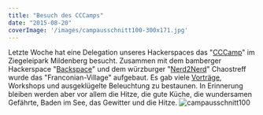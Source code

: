 ```yaml
---
title: "Besuch des CCCamps"
date: "2015-08-20"
coverImage: '/images/campausschnitt100-300x171.jpg'
---
```


Letzte Woche hat eine Delegation unseres Hackerspaces das "[CCCamp](https://events.ccc.de/tag/chaos-communication-camp/)" im Ziegeleipark Mildenberg besucht. Zusammen mit dem bamberger Hackerspace "[Backspace](https://www.hackerspace-bamberg.de/Hauptseite)" und dem würzburger "[Nerd2Nerd](http://www.nerd2nerd.org/news/frankonian-village-auf-dem-camp-2015)" Chaostreff wurde das "Franconian-Village" aufgebaut. Es gab viele [Vorträge](http://media.ccc.de/browse/conferences/camp2015/index.html), Workshops und ausgeklügelte Beleuchtung zu bestaunen. In Erinnerung bleiben werden aber vor allem die Hitze, die gute Küche, die wundersamen Gefährte, Baden im See, das Gewitter und die Hitze. ![campausschnitt100](/images/campausschnitt100-300x171.jpg)
